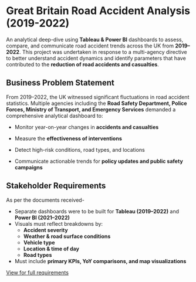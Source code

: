 # Great Britain Road Accident Analysis (2019-2022)

An analytical deep-dive using **Tableau & Power BI** dashboards to assess, compare, and communicate road accident trends across the UK from **2019–2022**. This project was undertaken in response to a multi-agency directive to better understand accident dynamics and identify parameters that have contributed to the **reduction of road accidents and casualties**.

## Business Problem Statement

From 2019–2022, the UK witnessed significant fluctuations in road accident statistics. Multiple agencies including the **Road Safety Department, Police Forces, Ministry of Transport, and Emergency Services** demanded a comprehensive analytical dashboard to:

- Monitor year-on-year changes in **accidents and casualties**

- Measure the **effectiveness of interventions**

- Detect high-risk conditions, road types, and locations

- Communicate actionable trends for **policy updates and public safety campaigns**

## Stakeholder Requirements

As per the documents received-
- Separate dashboards were to be built for **Tableau (2019–2022)** and **Power BI (2021–2022)**
- Visuals must reflect breakdowns by:
  - **Accident severity**
  - **Weather & road surface conditions**
  - **Vehicle type**
  - **Location & time of day**
  - **Road types**
- Must include **primary KPIs, YoY comparisons, and map visualizations**

<a href="https://github.com/Sagnik2612/Great_Britain_Road_Accident_Analysis/blob/main/Requirements/Stakeholder_Requirements_Document%20(1).pdf"> View for full requirements </a>





